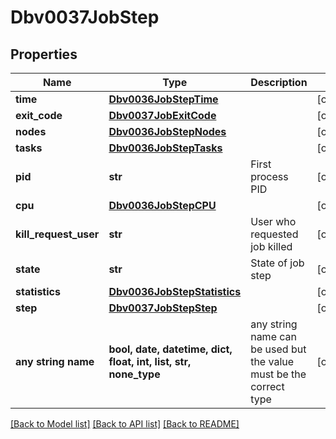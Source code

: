 # Dbv0037JobStep


## Properties
Name | Type | Description | Notes
------------ | ------------- | ------------- | -------------
**time** | [**Dbv0036JobStepTime**](Dbv0036JobStepTime.md) |  | [optional] 
**exit_code** | [**Dbv0037JobExitCode**](Dbv0037JobExitCode.md) |  | [optional] 
**nodes** | [**Dbv0036JobStepNodes**](Dbv0036JobStepNodes.md) |  | [optional] 
**tasks** | [**Dbv0036JobStepTasks**](Dbv0036JobStepTasks.md) |  | [optional] 
**pid** | **str** | First process PID | [optional] 
**cpu** | [**Dbv0036JobStepCPU**](Dbv0036JobStepCPU.md) |  | [optional] 
**kill_request_user** | **str** | User who requested job killed | [optional] 
**state** | **str** | State of job step | [optional] 
**statistics** | [**Dbv0036JobStepStatistics**](Dbv0036JobStepStatistics.md) |  | [optional] 
**step** | [**Dbv0037JobStepStep**](Dbv0037JobStepStep.md) |  | [optional] 
**any string name** | **bool, date, datetime, dict, float, int, list, str, none_type** | any string name can be used but the value must be the correct type | [optional]

[[Back to Model list]](../README.md#documentation-for-models) [[Back to API list]](../README.md#documentation-for-api-endpoints) [[Back to README]](../README.md)


